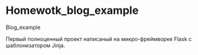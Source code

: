 # Homewotk_blog_example
Blog_example

Первый полноценный проект написаный на микро-фреймворке Flask с шаблонизатором Jinja.
